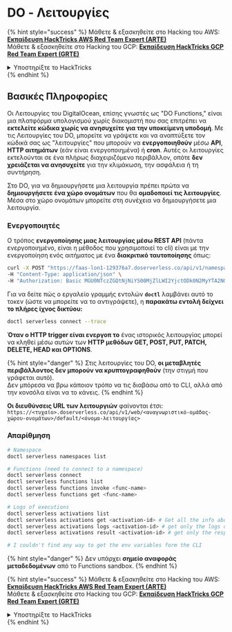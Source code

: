 # DO - Λειτουργίες

{% hint style="success" %}
Μάθετε & εξασκηθείτε στο Hacking του AWS:<img src="/.gitbook/assets/image.png" alt="" data-size="line">[**Εκπαίδευση HackTricks AWS Red Team Expert (ARTE)**](https://training.hacktricks.xyz/courses/arte)<img src="/.gitbook/assets/image.png" alt="" data-size="line">\
Μάθετε & εξασκηθείτε στο Hacking του GCP: <img src="/.gitbook/assets/image (2).png" alt="" data-size="line">[**Εκπαίδευση HackTricks GCP Red Team Expert (GRTE)**<img src="/.gitbook/assets/image (2).png" alt="" data-size="line">](https://training.hacktricks.xyz/courses/grte)

<details>

<summary>Υποστηρίξτε το HackTricks</summary>

* Ελέγξτε τα [**σχέδια συνδρομής**](https://github.com/sponsors/carlospolop)!
* **Εγγραφείτε** 💬 [**στην ομάδα Discord**](https://discord.gg/hRep4RUj7f) ή στην [**ομάδα telegram**](https://t.me/peass) ή **ακολουθήστε** μας στο **Twitter** 🐦 [**@hacktricks\_live**](https://twitter.com/hacktricks\_live)**.**
* **Μοιραστείτε κόλπα χάκερ κάνοντας υποβολή PRs** στα αποθετήρια [**HackTricks**](https://github.com/carlospolop/hacktricks) και [**HackTricks Cloud**](https://github.com/carlospolop/hacktricks-cloud) στο GitHub.

</details>
{% endhint %}

## Βασικές Πληροφορίες

Οι Λειτουργίες του DigitalOcean, επίσης γνωστές ως "DO Functions," είναι μια πλατφόρμα υπολογισμού χωρίς διακομιστή που σας επιτρέπει να **εκτελείτε κώδικα χωρίς να ανησυχείτε για την υποκείμενη υποδομή**. Με τις Λειτουργίες του DO, μπορείτε να γράψετε και να αναπτύξετε τον κώδικά σας ως "λειτουργίες" που μπορούν να **ενεργοποιηθούν** μέσω **API**, **HTTP αιτημάτων** (εάν είναι ενεργοποιημένα) ή **cron**. Αυτές οι λειτουργίες εκτελούνται σε ένα πλήρως διαχειριζόμενο περιβάλλον, οπότε **δεν χρειάζεται να ανησυχείτε** για την κλιμάκωση, την ασφάλεια ή τη συντήρηση.

Στο DO, για να δημιουργήσετε μια λειτουργία πρέπει πρώτα να **δημιουργήσετε ένα χώρο ονομάτων** που θα **ομαδοποιεί τις λειτουργίες**.\
Μέσα στο χώρο ονομάτων μπορείτε στη συνέχεια να δημιουργήσετε μια λειτουργία.

### Ενεργοποιητές

Ο τρόπος **ενεργοποίησης μιας λειτουργίας μέσω REST API** (πάντα ενεργοποιημένο, είναι η μέθοδος που χρησιμοποιεί το cli) είναι με την ενεργοποίηση ενός αιτήματος με ένα **διακριτικό ταυτοποίησης** όπως:
```bash
curl -X POST "https://faas-lon1-129376a7.doserverless.co/api/v1/namespaces/fn-c100c012-65bf-4040-1230-2183764b7c23/actions/functionname?blocking=true&result=true" \
-H "Content-Type: application/json" \
-H "Authorization: Basic MGU0NTczZGQtNjNiYS00MjZlLWI2YjctODk0N2MyYTA2NGQ4OkhwVEllQ2t4djNZN2x6YjJiRmFGc1FERXBySVlWa1lEbUxtRE1aRTludXA1UUNlU2VpV0ZGNjNqWnVhYVdrTFg="
```
Για να δείτε πώς ο εργαλείο γραμμής εντολών **`doctl`** λαμβάνει αυτό το τοκεν (ώστε να μπορείτε να το αντιγράψετε), η **παρακάτω εντολή δείχνει το πλήρες ίχνος δικτύου:**
```bash
doctl serverless connect --trace
```
**Όταν ο HTTP trigger είναι ενεργοπ το** ένας ιστορικός λειτουργίας μπορεί να κληθεί μέσω αυτών των **HTTP μεθόδων GET, POST, PUT, PATCH, DELETE, HEAD και OPTIONS**.

{% hint style="danger" %}
Στις λειτουργίες του DO, **οι μεταβλητές περιβάλλοντος δεν μπορούν να κρυπτογραφηθούν** (την στιγμή που γράφεται αυτό).\
Δεν μπόρεσα να βρω κάποιον τρόπο να τις διαβάσω από το CLI, αλλά από την κονσόλα είναι να το κάνεις.
{% endhint %}

**Οι διευθύνσεις URL των λειτουργιών** φαίνονται έτσι: `https://<τυχαίο>.doserverless.co/api/v1/web/<αναγνωριστικό-ομάδας-χώρου-ονομάτων>/default/<όνομα-λειτουργίας>`

### Απαρίθμηση
```bash
# Namespace
doctl serverless namespaces list

# Functions (need to connect to a namespace)
doctl serverless connect
doctl serverless functions list
doctl serverless functions invoke <func-name>
doctl serverless functions get <func-name>

# Logs of executions
doctl serverless activations list
doctl serverless activations get <activation-id> # Get all the info about execution
doctl serverless activations logs <activation-id> # get only the logs of execution
doctl serverless activations result <activation-id> # get only the response result of execution

# I couldn't find any way to get the env variables form the CLI
```
{% hint style="danger" %}
Δεν υπάρχει **σημείο αναφοράς μεταδεδομένων** από το Functions sandbox.&#x20;
{% endhint %}

{% hint style="success" %}
Μάθετε & εξασκηθείτε στο Hacking του AWS:<img src="/.gitbook/assets/image.png" alt="" data-size="line">[**Εκπαίδευση HackTricks AWS Red Team Expert (ARTE)**](https://training.hacktricks.xyz/courses/arte)<img src="/.gitbook/assets/image.png" alt="" data-size="line">\
Μάθετε & εξασκηθείτε στο Hacking του GCP: <img src="/.gitbook/assets/image (2).png" alt="" data-size="line">[**Εκπαίδευση HackTricks GCP Red Team Expert (GRTE)**<img src="/.gitbook/assets/image (2).png" alt="" data-size="line">](https://training.hacktricks.xyz/courses/grte)

<details>

<summary>Υποστηρίξτε το HackTricks</summary>

* Ελέγξτε τα [**σχέδια συνδρομής**](https://github.com/sponsors/carlospolop)!
* **Εγγραφείτε** 💬 [**στην ομάδα Discord**](https://discord.gg/hRep4RUj7f) ή στην [**ομάδα telegram**](https://t.me/peass) ή **ακολουθήστε** μας στο **Twitter** 🐦 [**@hacktricks\_live**](https://twitter.com/hacktricks\_live)**.**
* **Μοιραστείτε κόλπα χάκερ καταθέτοντας PRs** στα [**HackTricks**](https://github.com/carlospolop/hacktricks) και [**HackTricks Cloud**](https://github.com/carlospolop/hacktricks-cloud) αποθετήρια του github.

</details>
{% endhint %}
